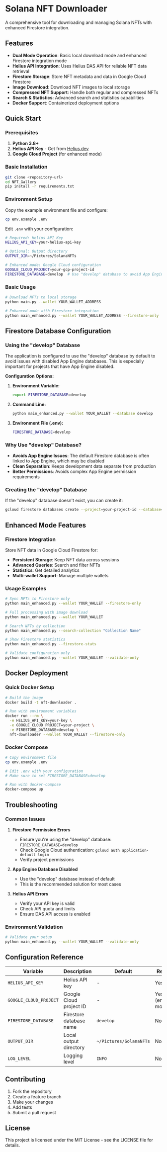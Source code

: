 # Solana NFT Downloader

A comprehensive tool for downloading and managing Solana NFTs with enhanced Firestore integration.

## Features

- **Dual Mode Operation**: Basic local download mode and enhanced Firestore integration mode
- **Helius API Integration**: Uses Helius DAS API for reliable NFT data retrieval
- **Firestore Storage**: Store NFT metadata and data in Google Cloud Firestore
- **Image Download**: Download NFT images to local storage
- **Compressed NFT Support**: Handle both regular and compressed NFTs
- **Search & Statistics**: Advanced search and statistics capabilities
- **Docker Support**: Containerized deployment options

## Quick Start

### Prerequisites

1. **Python 3.8+**
2. **Helius API Key** - Get from [Helius.dev](https://www.helius.dev/)
3. **Google Cloud Project** (for enhanced mode)

### Basic Installation

```bash
git clone <repository-url>
cd NFT_Gallery
pip install -r requirements.txt
```

### Environment Setup

Copy the example environment file and configure:

```bash
cp env.example .env
```

Edit `.env` with your configuration:

```bash
# Required: Helius API Key
HELIUS_API_KEY=your-helius-api-key

# Optional: Output directory
OUTPUT_DIR=~/Pictures/SolanaNFTs

# Enhanced mode: Google Cloud configuration
GOOGLE_CLOUD_PROJECT=your-gcp-project-id
FIRESTORE_DATABASE=develop  # Use "develop" database to avoid App Engine issues
```

### Basic Usage

```bash
# Download NFTs to local storage
python main.py --wallet YOUR_WALLET_ADDRESS

# Enhanced mode with Firestore integration
python main_enhanced.py --wallet YOUR_WALLET_ADDRESS --firestore-only
```

## Firestore Database Configuration

### Using the "develop" Database

The application is configured to use the "develop" database by default to avoid issues with disabled App Engine databases. This is especially important for projects that have App Engine disabled.

**Configuration Options:**

1. **Environment Variable:**
   ```bash
   export FIRESTORE_DATABASE=develop
   ```

2. **Command Line:**
   ```bash
   python main_enhanced.py --wallet YOUR_WALLET --database develop
   ```

3. **Environment File (.env):**
   ```bash
   FIRESTORE_DATABASE=develop
   ```

### Why Use "develop" Database?

- **Avoids App Engine Issues**: The default Firestore database is often linked to App Engine, which may be disabled
- **Clean Separation**: Keeps development data separate from production
- **Better Permissions**: Avoids complex App Engine permission requirements

### Creating the "develop" Database

If the "develop" database doesn't exist, you can create it:

```bash
gcloud firestore databases create --project=your-project-id --database=develop
```

## Enhanced Mode Features

### Firestore Integration

Store NFT data in Google Cloud Firestore for:
- **Persistent Storage**: Keep NFT data across sessions
- **Advanced Queries**: Search and filter NFTs
- **Statistics**: Get detailed analytics
- **Multi-wallet Support**: Manage multiple wallets

### Usage Examples

```bash
# Sync NFTs to Firestore only
python main_enhanced.py --wallet YOUR_WALLET --firestore-only

# Full processing with image download
python main_enhanced.py --wallet YOUR_WALLET

# Search NFTs by collection
python main_enhanced.py --search-collection "Collection Name"

# Show Firestore statistics
python main_enhanced.py --firestore-stats

# Validate configuration only
python main_enhanced.py --wallet YOUR_WALLET --validate-only
```

## Docker Deployment

### Quick Docker Setup

```bash
# Build the image
docker build -t nft-downloader .

# Run with environment variables
docker run --rm \
  -e HELIUS_API_KEY=your-key \
  -e GOOGLE_CLOUD_PROJECT=your-project \
  -e FIRESTORE_DATABASE=develop \
  nft-downloader --wallet YOUR_WALLET --firestore-only
```

### Docker Compose

```bash
# Copy environment file
cp env.example .env

# Edit .env with your configuration
# Make sure to set FIRESTORE_DATABASE=develop

# Run with docker-compose
docker-compose up
```

## Troubleshooting

### Common Issues

1. **Firestore Permission Errors**
   - Ensure you're using the "develop" database: `FIRESTORE_DATABASE=develop`
   - Check Google Cloud authentication: `gcloud auth application-default login`
   - Verify project permissions

2. **App Engine Database Disabled**
   - Use the "develop" database instead of default
   - This is the recommended solution for most cases

3. **Helius API Errors**
   - Verify your API key is valid
   - Check API quota and limits
   - Ensure DAS API access is enabled

### Environment Validation

```bash
# Validate your setup
python main_enhanced.py --wallet YOUR_WALLET --validate-only
```

## Configuration Reference

| Variable | Description | Default | Required |
|----------|-------------|---------|----------|
| `HELIUS_API_KEY` | Helius API key | - | Yes |
| `GOOGLE_CLOUD_PROJECT` | Google Cloud project ID | - | Yes (enhanced mode) |
| `FIRESTORE_DATABASE` | Firestore database name | `develop` | No |
| `OUTPUT_DIR` | Local output directory | `~/Pictures/SolanaNFTs` | No |
| `LOG_LEVEL` | Logging level | `INFO` | No |

## Contributing

1. Fork the repository
2. Create a feature branch
3. Make your changes
4. Add tests
5. Submit a pull request

## License

This project is licensed under the MIT License - see the LICENSE file for details. 